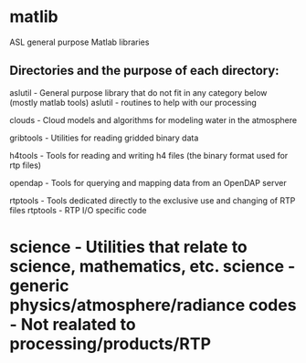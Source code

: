 matlib
======

ASL general purpose Matlab libraries

Directories and the purpose of each directory:
---------------------------------------------

aslutil - General purpose library that do not fit in any category below (mostly matlab tools)
aslutil - routines to help with our processing

clouds - Cloud models and algorithms for modeling water in the atmosphere

gribtools - Utilities for reading gridded binary data

h4tools - Tools for reading and writing h4 files (the binary format used for rtp files)

opendap - Tools for querying and mapping data from an OpenDAP server

rtptools - Tools dedicated directly to the exclusive use and changing of RTP files
rtptools - RTP I/O specific code

science - Utilities that relate to science, mathematics, etc.
science - generic physics/atmosphere/radiance codes - Not realated to processing/products/RTP
=======


